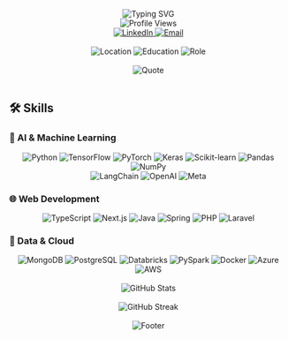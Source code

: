 <div align="center">
  <img src="https://readme-typing-svg.herokuapp.com?font=Fira+Code&weight=500&size=40&pause=1000&color=2E8BC0&center=true&vCenter=true&width=600&height=100&lines=Hi+there!+I'm+Simón+%F0%9F%91%8B" alt="Typing SVG" />
</div>

<div align="center">
  <img src="https://komarev.com/ghpvc/?username=simongonmon&style=flat-square&color=blue" alt="Profile Views" />
</div>

<div align="center">
  <a href="https://www.linkedin.com/in/simon-gon-mon/">
    <img src="https://img.shields.io/badge/LinkedIn-Simón%20González%20Montoya-blue?style=for-the-badge&logo=linkedin&logoColor=white" alt="LinkedIn" />
  </a>
  <a href="mailto:simon.gon.mon@gmail.com">
    <img src="https://img.shields.io/badge/Email-simon.gon.mon%40gmail.com-red?style=for-the-badge&logo=gmail&logoColor=white" alt="Email" />
  </a>
</div>

<br>

<div align="center">
  <img src="https://img.shields.io/badge/%F0%9F%87%A8%F0%9F%87%B4%20Colombia-FFCD00?style=for-the-badge" alt="Location" />
  <img src="https://img.shields.io/badge/Systems%20Engineering%20Student-2E8BC0?style=for-the-badge" alt="Education" />
  <img src="https://img.shields.io/badge/Full%20Stack%20%26%20AI%20Engineer-2E8BC0?style=for-the-badge" alt="Role" />
</div>

<br>

<div align="center">
  <img src="https://quotes-github-readme.vercel.app/api?type=horizontal&theme=dark" alt="Quote" />
</div>

<br>

## 🛠️ Skills

### 🤖 AI & Machine Learning
<div align="center">
  <img src="https://img.shields.io/badge/-Python-3776AB?style=for-the-badge&logo=python&logoColor=white" alt="Python" />
  <img src="https://img.shields.io/badge/-TensorFlow-FF6F00?style=for-the-badge&logo=tensorflow&logoColor=white" alt="TensorFlow" />
  <img src="https://img.shields.io/badge/-PyTorch-EE4C2C?style=for-the-badge&logo=pytorch&logoColor=white" alt="PyTorch" />
  <img src="https://img.shields.io/badge/-Keras-D00000?style=for-the-badge&logo=keras&logoColor=white" alt="Keras" />
  <img src="https://img.shields.io/badge/-Scikit%20learn-F7931E?style=for-the-badge&logo=scikit-learn&logoColor=white" alt="Scikit-learn" />
  <img src="https://img.shields.io/badge/-Pandas-150458?style=for-the-badge&logo=pandas&logoColor=white" alt="Pandas" />
  <img src="https://img.shields.io/badge/-NumPy-013243?style=for-the-badge&logo=numpy&logoColor=white" alt="NumPy" />
</div>

<div align="center">
  <img src="https://img.shields.io/badge/-LangChain-00A67E?style=for-the-badge&logo=langchain&logoColor=white" alt="LangChain" />
  <img src="https://img.shields.io/badge/-OpenAI-412991?style=for-the-badge&logo=openai&logoColor=white" alt="OpenAI" />
  <img src="https://img.shields.io/badge/-Meta-0668E1?style=for-the-badge&logo=meta&logoColor=white" alt="Meta" />
</div>

### 🌐 Web Development
<div align="center">
  <img src="https://img.shields.io/badge/-TypeScript-007ACC?style=for-the-badge&logo=typescript&logoColor=white" alt="TypeScript" />
  <img src="https://img.shields.io/badge/-Next.js-000000?style=for-the-badge&logo=next.js&logoColor=white" alt="Next.js" />
  <img src="https://img.shields.io/badge/-Java-007396?style=for-the-badge&logo=java&logoColor=white" alt="Java" />
  <img src="https://img.shields.io/badge/Spring-%236DB33F.svg?style=for-the-badge&logo=spring&logoColor=white" alt="Spring" />
  <img src="https://img.shields.io/badge/-PHP-777BB4?style=for-the-badge&logo=php&logoColor=white" alt="PHP" />
  <img src="https://img.shields.io/badge/-Laravel-FF2D20?style=for-the-badge&logo=laravel&logoColor=white" alt="Laravel" />
</div>

### 💾 Data & Cloud
<div align="center">
  <img src="https://img.shields.io/badge/-MongoDB-47A248?style=for-the-badge&logo=mongodb&logoColor=white" alt="MongoDB" />
  <img src="https://img.shields.io/badge/-PostgreSQL-336791?style=for-the-badge&logo=postgresql&logoColor=white" alt="PostgreSQL" />
  <img src="https://img.shields.io/badge/-Databricks-FF3621?style=for-the-badge&logo=databricks&logoColor=white" alt="Databricks" />
  <img src="https://img.shields.io/badge/-PySpark-E25A1C?style=for-the-badge&logo=apache-spark&logoColor=white" alt="PySpark" />
  <img src="https://img.shields.io/badge/-Docker-2496ED?style=for-the-badge&logo=docker&logoColor=white" alt="Docker" />
  <img src="https://img.shields.io/badge/-Azure-0089D6?style=for-the-badge&logo=microsoft-azure&logoColor=white" alt="Azure" />
  <img src="https://img.shields.io/badge/-AWS-232F3E?style=for-the-badge&logo=amazon-aws&logoColor=white" alt="AWS" />
</div>

<br>

<div align="center">
  <img src="https://github-readme-stats.vercel.app/api?username=simongonmon&show_icons=true&theme=dark" alt="GitHub Stats" />
</div>

<br>

<div align="center">
  <img src="https://github-readme-streak-stats.herokuapp.com/?user=simongonmon&theme=dark" alt="GitHub Streak" />
</div>

<br>

<div align="center">
  <img src="https://capsule-render.vercel.app/api?type=waving&color=2E8BC0&height=100&section=footer" alt="Footer" />
</div>
